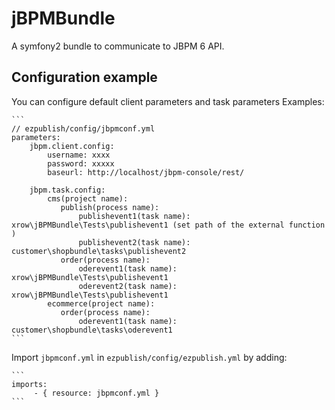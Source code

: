 # jBPMBundle

A symfony2 bundle to communicate to JBPM 6 API.


## Configuration example

You can configure default client parameters and task parameters
Examples:

    ```
    // ezpublish/config/jbpmconf.yml
    parameters:
        jbpm.client.config:
            username: xxxx
            password: xxxxx
            baseurl: http://localhost/jbpm-console/rest/

        jbpm.task.config:
            cms(project name):
               publish(process name):
                   publishevent1(task name): xrow\jBPMBundle\Tests\publishevent1 (set path of the external function )
                   publishevent2(task name): customer\shopbundle\tasks\publishevent2
               order(process name):
                   oderevent1(task name): xrow\jBPMBundle\Tests\publishevent1
                   oderevent2(task name): xrow\jBPMBundle\Tests\publishevent1
            ecommerce(project name):
               order(process name):
                   oderevent1(task name): customer\shopbundle\tasks\oderevent1
    ```

Import `jbpmconf.yml` in `ezpublish/config/ezpublish.yml` by adding:
    
    ```
    imports:
         - { resource: jbpmconf.yml }
    ```